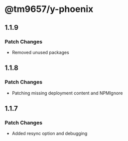 # @tm9657/y-phoenix

## 1.1.9

### Patch Changes

- Removed unused packages

## 1.1.8

### Patch Changes

- Patching missing deployment content and NPMIgnore

## 1.1.7

### Patch Changes

- Added resync option and debugging
